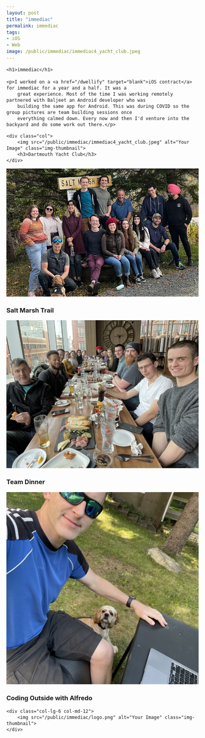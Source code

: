 ```yaml
---
layout: post
title: "immediac"
permalink: immediac
tags:
- iOS
- Web
image: /public/immediac/immediac4_yacht_club.jpeg
---
```


<div class="row pb-3">

    <h1>immediac</h1>

    <p>I worked on a <a href="/dwellify" target="blank">iOS contract</a> for immediac for a year and a half. It was a
        great experience. Most of the time I was working remotely partnered with Baljeet an Android developer who was
        building the same app for Android. This was during COVID so the group pictures are team building sessions once
        everything calmed down. Every now and then I'd venture into the backyard and do some work out there.</p>

</div>

<div class="row ">

    <div class="col">
        <img src="/public/immediac/immediac4_yacht_club.jpeg" alt="Your Image" class="img-thumbnail">
        <h3>Dartmouth Yacht Club</h3>
    </div>
</div>


<div class="row">
    <div class="col">
        <img src="/public/immediac/immediac_salt_marsh.jpeg" alt="Your Image" class="img-thumbnail">
        <h3>Salt Marsh Trail</h3>
    </div>
</div>

<div class="row">
    <div class="col">
        <img src="/public/immediac/immediac5_dinner.jpeg" alt="Your Image" class="img-thumbnail">
        <h3>Team Dinner</h3>
    </div>
</div>

<div class="row">
    <div class="col-lg-6 col-md-12">
        <img src="/public/immediac/Aaron_alfred.jpeg" alt="Your Image" class="img-thumbnail">
        <h3>Coding Outside with Alfredo</h3>
    </div>

    <div class="col-lg-6 col-md-12">
        <img src="/public/immediac/logo.png" alt="Your Image" class="img-thumbnail">
    </div>

</div>